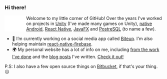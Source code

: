 ### Hi there! 
<img align="left" src="hello.gif" height="50" />

Welcome to my little corner of GitHub!
Over the years I've worked on projects in [Unity](https://unity.com/) (I've made many games on Unity), [native Android](https://developer.android.com/studio), [React Native](https://reactnative.dev/), [JavaFX](https://openjfx.io/) and [PostreSQL](https://www.postgresql.org/) (to name a few).

- 🔭 I’m currently working on a social media app called [Biteup](https://github.com/biteup). I'm also helping maintain [react-native-firebase](https://github.com/invertase/react-native-firebase).
- 🌍 My personal website has a lot of info on me, including [from the work I've done](https://www.loadingdeveloper.com/my-work/) and the [blog posts](https://www.loadingdeveloper.com/my-work/) I've written. [Check it out!](https://www.loadingdeveloper.com)

P.S: I also have a few open source things on [Bitbucket](bitbucket.org/andersonaddo), if that's your thing. 😑
